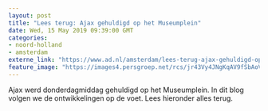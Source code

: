 ```yaml
---
layout: post
title: "Lees terug: Ajax gehuldigd op het Museumplein"
date: Wed, 15 May 2019 09:39:00 GMT
categories: 
- noord-holland 
- amsterdam 
externe_link: "https://www.ad.nl/amsterdam/lees-terug-ajax-gehuldigd-op-het-museumplein~a76f3014/"
feature_image: "https://images4.persgroep.net/rcs/jr43Vy4JNgKqAV9fSbAoVhi9Aoc/diocontent/148529775/_fitwidth/400/?appId=21791a8992982cd8da851550a453bd7f&quality=0.7"
---
```


Ajax werd donderdagmiddag gehuldigd op het Museumplein. In dit blog volgen we de ontwikkelingen op de voet. Lees hieronder alles terug.
